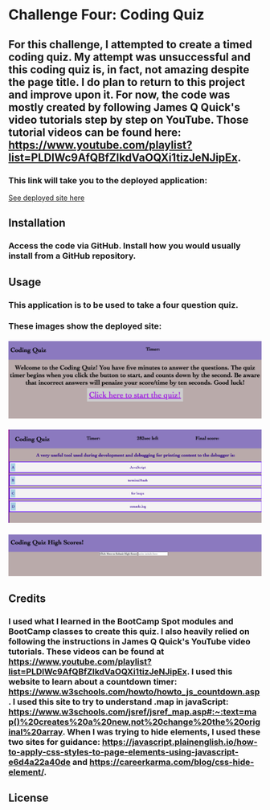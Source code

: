 # Challenge Four: Coding Quiz

## For this challenge, I attempted to create a timed coding quiz. My attempt was unsuccessful and this coding quiz is, in fact, not amazing despite the page title. I do plan to return to this project and improve upon it. For now, the code was mostly created by following James Q Quick's video tutorials step by step on YouTube. Those tutorial videos can be found here: https://www.youtube.com/playlist?list=PLDlWc9AfQBfZIkdVaOQXi1tizJeNJipEx. 

### This link will take you to the deployed application:

[See deployed site here](https://kristynerhaugen.github.io/amazing-code-quiz/)

## Installation
### Access the code via GitHub. Install how you would usually install from a GitHub repository. 

## Usage
### This application is to be used to take a four question quiz. 

### These images show the deployed site:
#### ![Screen Shot of Welcome Page](assets/images/screenshot_1.png)
#### ![Screen Shot of Quiz Page](assets/images/screenshot_2.png)
#### ![Screen Shot of High Score Page](assets/images/screenshot_3.png)

## Credits 
### I used what I learned in the BootCamp Spot modules and BootCamp classes to create this quiz. I also heavily relied on following the instructions in James Q Quick's YouTube video tutorials. These videos can be found at https://www.youtube.com/playlist?list=PLDlWc9AfQBfZIkdVaOQXi1tizJeNJipEx. I used this website to learn about a countdown timer: https://www.w3schools.com/howto/howto_js_countdown.asp. I used this site to try to understand .map in javaScript: https://www.w3schools.com/jsref/jsref_map.asp#:~:text=map()%20creates%20a%20new,not%20change%20the%20original%20array. When I was trying to hide elements, I used these two sites for guidance: https://javascript.plainenglish.io/how-to-apply-css-styles-to-page-elements-using-javascript-e6d4a22a40de and https://careerkarma.com/blog/css-hide-element/. 

## License